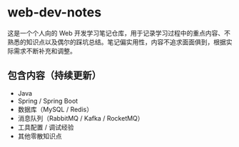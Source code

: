 # web-dev-notes

这是一个个人向的 Web 开发学习笔记仓库，用于记录学习过程中的重点内容、不熟悉的知识点以及偶尔的踩坑总结。笔记偏实用性，内容不追求面面俱到，根据实际需求不断补充和调整。

## 包含内容（持续更新）

- Java
- Spring / Spring Boot
- 数据库（MySQL / Redis）
- 消息队列（RabbitMQ / Kafka / RocketMQ）
- 工具配置 / 调试经验
- 其他零散知识点
